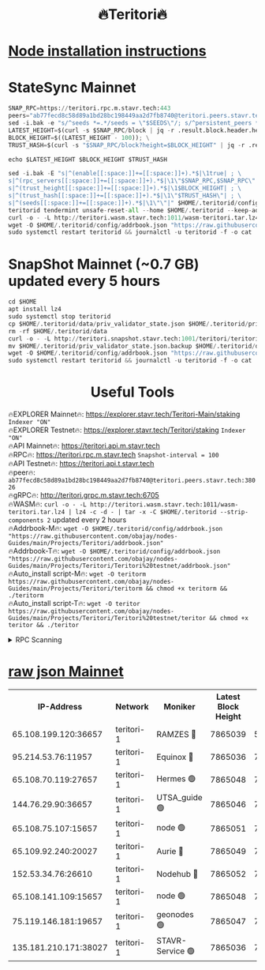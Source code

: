 <h1 align="center"> 🔥Teritori🔥</h1>


[Node installation instructions](https://github.com/obajay/nodes-Guides/tree/main/Projects/Teritori)
=

# StateSync Mainnet
```python
SNAP_RPC=https://teritori.rpc.m.stavr.tech:443
peers="ab77fecd8c58d89a1bd28bc198449aa2d7fb8740@teritori.peers.stavr.tech:38026"
sed -i.bak -e "s/^seeds *=.*/seeds = \"$SEEDS\"/; s/^persistent_peers *=.*/persistent_peers = \"$PEERS\"/" $HOME/.teritorid/config/config.toml
LATEST_HEIGHT=$(curl -s $SNAP_RPC/block | jq -r .result.block.header.height); \
BLOCK_HEIGHT=$((LATEST_HEIGHT - 100)); \
TRUST_HASH=$(curl -s "$SNAP_RPC/block?height=$BLOCK_HEIGHT" | jq -r .result.block_id.hash)

echo $LATEST_HEIGHT $BLOCK_HEIGHT $TRUST_HASH

sed -i.bak -E "s|^(enable[[:space:]]+=[[:space:]]+).*$|\1true| ; \
s|^(rpc_servers[[:space:]]+=[[:space:]]+).*$|\1\"$SNAP_RPC,$SNAP_RPC\"| ; \
s|^(trust_height[[:space:]]+=[[:space:]]+).*$|\1$BLOCK_HEIGHT| ; \
s|^(trust_hash[[:space:]]+=[[:space:]]+).*$|\1\"$TRUST_HASH\"| ; \
s|^(seeds[[:space:]]+=[[:space:]]+).*$|\1\"\"|" $HOME/.teritorid/config/config.toml
teritorid tendermint unsafe-reset-all --home $HOME/.teritorid --keep-addr-book
curl -o - -L http://teritori.wasm.stavr.tech:1011/wasm-teritori.tar.lz4 | lz4 -c -d - | tar -x -C $HOME/.teritorid --strip-components 2
wget -O $HOME/.teritorid/config/addrbook.json "https://raw.githubusercontent.com/obajay/nodes-Guides/main/Projects/Teritori/addrbook.json"
sudo systemctl restart teritorid && journalctl -u teritorid -f -o cat
```

# SnapShot Mainnet (~0.7 GB) updated every 5 hours
```python
cd $HOME
apt install lz4
sudo systemctl stop teritorid
cp $HOME/.teritorid/data/priv_validator_state.json $HOME/.teritorid/priv_validator_state.json.backup
rm -rf $HOME/.teritorid/data
curl -o - -L http://teritori.snapshot.stavr.tech:1001/teritori/teritori-snap.tar.lz4 | lz4 -c -d - | tar -x -C $HOME/.teritorid --strip-components 2
mv $HOME/.teritorid/priv_validator_state.json.backup $HOME/.teritorid/data/priv_validator_state.json
wget -O $HOME/.teritorid/config/addrbook.json "https://raw.githubusercontent.com/obajay/nodes-Guides/main/Projects/Teritori/addrbook.json"
sudo systemctl restart teritorid && journalctl -u teritorid -f -o cat
```
 <h1 align="center"> Useful Tools</h1>

🔥EXPLORER Mainnet🔥:      https://explorer.stavr.tech/Teritori-Main/staking      `Indexer "ON"` \
🔥EXPLORER Testnet🔥:        https://explorer.stavr.tech/Teritori/staking            `Indexer "ON"` \
🔥API Mainnet🔥:                   https://teritori.api.m.stavr.tech \
🔥RPC🔥:                                   https://teritori.rpc.m.stavr.tech                         `Snapshot-interval = 100` \
🔥API Testnet🔥:                     https://teritori.api.t.stavr.tech \
🔥peer🔥:                     `ab77fecd8c58d89a1bd28bc198449aa2d7fb8740@teritori.peers.stavr.tech:38026` \
🔥gRPC🔥:                                http://teritori.grpc.m.stavr.tech:6705 \
🔥WASM🔥: ```curl -o - -L http://teritori.wasm.stavr.tech:1011/wasm-teritori.tar.lz4 | lz4 -c -d - | tar -x -C $HOME/.teritorid --strip-components 2``` updated every 2 hours \
🔥Addrbook-M🔥:    ```wget -O $HOME/.teritorid/config/addrbook.json "https://raw.githubusercontent.com/obajay/nodes-Guides/main/Projects/Teritori/addrbook.json"``` \
🔥Addrbook-T🔥:    ```wget -O $HOME/.teritorid/config/addrbook.json "https://raw.githubusercontent.com/obajay/nodes-Guides/main/Projects/Teritori/Teritori%20testnet/addrbook.json"``` \
🔥Auto_install script-M🔥: ```wget -O teritorm https://raw.githubusercontent.com/obajay/nodes-Guides/main/Projects/Teritori/teritorm && chmod +x teritorm && ./teritorm``` \
🔥Auto_install script-T🔥: ```wget -O teritor https://raw.githubusercontent.com/obajay/nodes-Guides/main/Projects/Teritori/Teritori%20testnet/teritor && chmod +x teritor && ./teritor```

<details>
<summary>RPC Scanning</summary>

<h2 align="center"> We scan nodes in real time every 4 hours. And we provide the final result of RPC endpoints.
We cannot influence the operation of these nodes in any way. </h2>


```python
If Voting Power is higher than 0 --> then the Node is a validator of the network and may be subject to attack and be a potential threat to the chain.
```
```python
We marked such validators with a red symbol
```

</details>

[raw json Mainnet](https://rpc-check.teritorim.stavr.tech/teritorim/rpc-teritorim-result.json)
=



<table><tr><th>IP-Address</th><th>Network</th><th>Moniker</th><th>Latest Block Height</th><th>Earliest Block Height</th><th>Catching Up</th><th>Tx Index</th><th>Voting Power</th><th>Scan Time</th></tr><tr><td>65.108.199.120:36657</td><td>teritori-1</td><td>RAMZES 🔴</td><td>7865039</td><td>5996001</td><td>False</td><td>on</td><td>787913</td><td>2024-03-14T17:18:00.075027797UTC</td></tr><tr><td>95.214.53.76:11957</td><td>teritori-1</td><td>Equinox 🔴</td><td>7865036</td><td>7203180</td><td>False</td><td>on</td><td>1534215</td><td>2024-03-14T17:17:45.253399517UTC</td></tr><tr><td>65.108.70.119:27657</td><td>teritori-1</td><td>Hermes 🟢</td><td>7865048</td><td>7203180</td><td>False</td><td>on</td><td>0</td><td>2024-03-14T17:18:52.411534631UTC</td></tr><tr><td>144.76.29.90:36657</td><td>teritori-1</td><td>UTSA_guide 🟢</td><td>7865046</td><td>7208001</td><td>False</td><td>on</td><td>0</td><td>2024-03-14T17:18:43.208767298UTC</td></tr><tr><td>65.108.75.107:15657</td><td>teritori-1</td><td>node 🟢</td><td>7865051</td><td>7358868</td><td>False</td><td>on</td><td>0</td><td>2024-03-14T17:19:11.432355233UTC</td></tr><tr><td>65.109.92.240:20027</td><td>teritori-1</td><td>Aurie 🔴</td><td>7865049</td><td>7568001</td><td>False</td><td>on</td><td>119310</td><td>2024-03-14T17:18:58.856138942UTC</td></tr><tr><td>152.53.34.76:26610</td><td>teritori-1</td><td>Nodehub 🔴</td><td>7865052</td><td>7580883</td><td>False</td><td>on</td><td>65696</td><td>2024-03-14T17:19:18.021968255UTC</td></tr><tr><td>65.108.141.109:15657</td><td>teritori-1</td><td>node 🟢</td><td>7865048</td><td>7714496</td><td>False</td><td>on</td><td>0</td><td>2024-03-14T17:18:52.086745982UTC</td></tr><tr><td>75.119.146.181:19657</td><td>teritori-1</td><td>geonodes 🟢</td><td>7865047</td><td>7747478</td><td>False</td><td>on</td><td>0</td><td>2024-03-14T17:18:49.752484409UTC</td></tr><tr><td>135.181.210.171:38027</td><td>teritori-1</td><td>STAVR-Service 🟢</td><td>7865036</td><td>7863001</td><td>False</td><td>on</td><td>0</td><td>2024-03-14T17:17:42.864566890UTC</td></tr></table>
